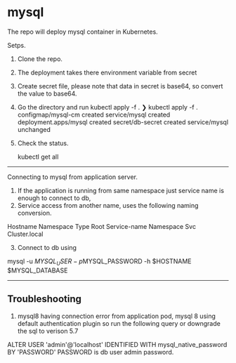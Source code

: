 # mysql


The repo will deploy mysql container in Kubernetes. 

Setps. 

1. Clone the repo. 
2. The deployment takes there environment variable from secret 
3. Create secret file, please note that data in secret is base64, so convert the value to base64. 
4. Go the directory and run kubectl apply -f . 
          ❯ kubectl apply -f .
          configmap/mysql-cm created
          service/mysql created
          deployment.apps/mysql created
          secret/db-secret created
          service/mysql unchanged
5. Check the status. 
     
     kubectl get all 
     
-------------------------------------------------------------------------

Connecting to mysql from application server. 

1. If the application is running from same namespace just service name is enough to connect to db, 
2. Service access from another name, uses the following naming conversion. 


Hostname 	Namespace	Type	Root
Service-name	Namespace	Svc	Cluster.local

3. Connect to db using 

mysql -u $MYSQL_USER -p$MYSQL_PASSWORD -h $HOSTNAME $MYSQL_DATABASE

--------------------------------------------------------------------------
Troubleshooting 
-----------------

1. mysql8 having connection error from application pod, mysql 8 using default authentication plugin so run the following query or downgrade the sql to verison 5.7 

ALTER USER 'admin'@'localhost' IDENTIFIED WITH mysql_native_password BY 'PASSWORD'
PASSWORD is db user admin password. 

